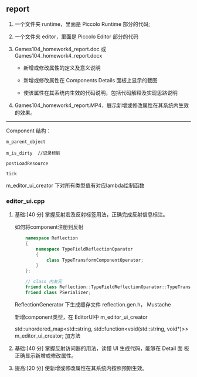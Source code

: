 ## report

1. 一个文件夹 runtime，里面是 Piccolo Runtime 部分的代码;
2. 一个文件夹 editor，里面是 Piccolo Editor 部分的代码
3. Games104_homework4_report.doc 或 Games104_homework4_report.docx
    * 新增或修改属性的定义及意义说明

    * 新增或修改属性在 Components Details 面板上显示的截图

    * 使该属性在其系统内生效的代码说明，包括代码解释及实现思路说明

4. Games104_homework4_report.MP4，展示新增或修改属性在其系统内生效
的效果。


__________

Component 结构：

    m_parent_object
    
    m_is_dirty  //记录标脏

    postLoadResource

    tick


m_editor_ui_creator 下对所有类型值有对应lambda绘制函数

### editor_ui.cpp

1. 基础:[40 分] 掌握反射宏及反射标签用法，正确完成反射信息标注。

    如何将component注册到反射 

    ```c++
        namespace Reflection 
        { 
            namespace TypeFieldReflectionOparator 
            { 
                class TypeTransformComponentOperator; 
            } 
        };

        // class 内友元
        friend class Reflection::TypeFieldReflectionOparator::TypeTransformComponentOperator; 
        friend class PSerializer;
    
    ```

    ReflectionGenerator 下生成缓存文件 reflection.gen.h， Mustache


    新增component类型，在 EditorUI中 m_editor_ui_creator 

    std::unordered_map<std::string, std::function<void(std::string, void*)>> m_editor_ui_creator; 加方法


2. 基础:[40 分] 掌握反射访问器的用法，读懂 UI 生成代码，能够在 Detail 面 板正确显示新增或修改属性。


3. 提高:[20 分] 使新增或修改属性在其系统内按照预期生效。

